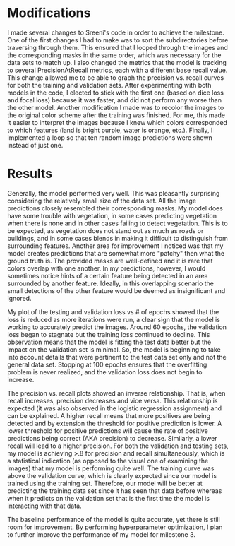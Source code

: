 # Modifications
  I made several changes to Sreeni's code in order to achieve the milestone. One of the first changes I had to make was to sort the subdirectories before traversing through them. This ensured that I looped through the images and the corresponding masks in the same order, which was necessary for the data sets to match up. I also changed the metrics that the model is tracking to several PrecisionAtRecall metrics, each with a different base recall value. This change allowed me to be able to graph the precision vs. recall curves for both the training and validation sets. After experimenting with both models in the code, I elected to stick with the first one (based on dice loss and focal loss) because it was faster, and did not perform any worse than the other model. Another modification I made was to recolor the images to the original color scheme after the training was finished. For me, this made it easier to interpret the images because I knew which colors corresponded to which features (land is bright purple, water is orange, etc.). Finally, I implemented a loop so that ten random image predictions were shown instead of just one. 
# Results 
  Generally, the model performed very well. This was pleasantly surprising considering the relatively small size of the data set. All the image predictions closely resembled their corresponding masks. My model does have some trouble with vegetation, in some cases predicting vegetation when there is none and in other cases failing to detect vegetation. This is to be expected, as vegetation does not stand out as much as roads or buildings, and in some cases blends in making it difficult to distinguish from surrounding features. Another area for improvement I noticed was that my model creates predictions that are somewhat more "patchy" then what the ground truth is. The provided masks are well-defined and it is rare that colors overlap with one another. In my predictions, however, I would sometimes notice hints of a certain feature being detected in an area surrounded by another feature. Ideally, in this overlapping scenario the small detections of the other feature would be deemed as insignificant and ignored. 
  
  
  My plot of the testing and validation loss vs # of epochs showed that the loss is reduced as more iterations were run, a clear sign that the model is working to accurately predict the images. Around 60 epochs, the validation loss began to stagnate but the training loss continued to decline. This observation means that the model is fitting the test data better but the impact on the validation set is minimal. So, the model is beginning to take into account details that were pertinent to the test data set only and not the general data set. Stopping at 100 epochs ensures that the overfitting problem is never realized, and the validation loss does not begin to increase.
  
  
  The precision vs. recall plots showed an inverse relationship. That is, when recall increases, precision decreases and vice versa. This relationship is expected (it was also observed in the logistic regression assignment) and can be explained. A higher recall means that more positives are being detected and by extension the threshold for positive prediction is lower. A lower threshold for positive predictions will cause the rate of positive predictions being correct (AKA precision) to decrease. Similarly, a lower recall will lead to a higher precision. For both the validation and testing sets, my model is achieving >.8 for precision and recall simultaneously, which is a statistical indication (as opposed to the visual one of examining the images) that my model is performing quite well. The training curve was above the validation curve, which is clearly expected since our model is trained using the training set. Therefore, our model will be better at predicting the training data set since it has seen that data before whereas when it predicts on the validation set that is the first time the model is interacting with that data. 
  
  
  The baseline performance of the model is quite accurate, yet there is still room for improvement. By performing hyperparameter optimization, I plan to further improve the performance of my model for milestone 3. 
